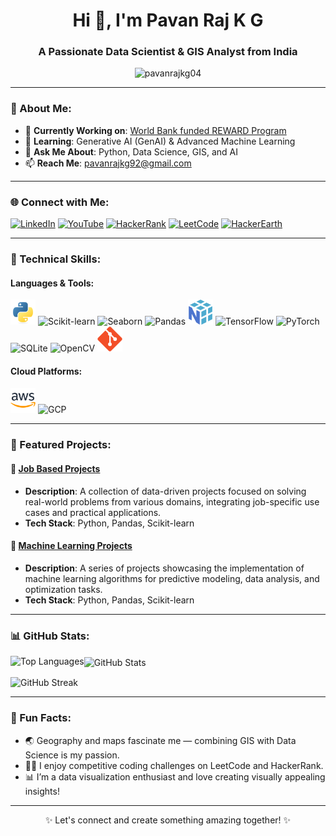 <h1 align="center">Hi 👋, I'm Pavan Raj K G</h1>
<h3 align="center">A Passionate Data Scientist & GIS Analyst from India</h3>

<p align="center">
  <img src="https://komarev.com/ghpvc/?username=pavanrajkg04&label=Profile%20Views&color=0e75b6&style=flat" alt="pavanrajkg04" />
</p>

---

### 🌟 About Me:
- 🔭 **Currently Working on**: [World Bank funded REWARD Program](https://www.sujala3lri.karnataka.gov.in/)  
- 🌱 **Learning**: Generative AI (GenAI) & Advanced Machine Learning  
- 💬 **Ask Me About**: Python, Data Science, GIS, and AI  
- 📫 **Reach Me**: pavanrajkg92@gmail.com  

---

### 🌐 Connect with Me:
<p align="left">
  <a href="https://linkedin.com/in/pavanrajkg/" target="_blank"><img src="https://img.shields.io/badge/-LinkedIn-blue?style=for-the-badge&logo=linkedin&logoColor=white" alt="LinkedIn" /></a>
  <a href="https://www.youtube.com/@datachroniclesbypavan" target="_blank"><img src="https://img.shields.io/badge/-YouTube-red?style=for-the-badge&logo=youtube&logoColor=white" alt="YouTube" /></a>
  <a href="https://www.hackerrank.com/pavanrajkg" target="_blank"><img src="https://img.shields.io/badge/-HackerRank-2EC866?style=for-the-badge&logo=hackerrank&logoColor=white" alt="HackerRank" /></a>
  <a href="https://leetcode.com/u/pavanrajkg04/" target="_blank"><img src="https://img.shields.io/badge/-LeetCode-FFA116?style=for-the-badge&logo=leetcode&logoColor=black" alt="LeetCode" /></a>
  <a href="https://www.hackerearth.com/@nesarastudio0492/" target="_blank"><img src="https://img.shields.io/badge/-HackerEarth-323754?style=for-the-badge&logo=hackerearth&logoColor=white" alt="HackerEarth" /></a>
</p>

---

### 🚀 Technical Skills:
#### **Languages & Tools**:
<p>
  <img src="https://raw.githubusercontent.com/devicons/devicon/master/icons/python/python-original.svg" alt="Python" width="40" height="40"/> 
  <img src="https://upload.wikimedia.org/wikipedia/commons/0/05/Scikit_learn_logo_small.svg" alt="Scikit-learn" width="40" height="40"/> 
  <img src="https://seaborn.pydata.org/_images/logo-mark-lightbg.svg" alt="Seaborn" width="40" height="40"/> 
  <img src="https://cdn.worldvectorlogo.com/logos/pandas.svg" alt="Pandas" width="40" height="40"/> 
  <img src="https://raw.githubusercontent.com/devicons/devicon/master/icons/numpy/numpy-original.svg" alt="NumPy" width="40" height="40"/> 
  <img src="https://www.vectorlogo.zone/logos/tensorflow/tensorflow-icon.svg" alt="TensorFlow" width="40" height="40"/> 
  <img src="https://www.vectorlogo.zone/logos/pytorch/pytorch-icon.svg" alt="PyTorch" width="40" height="40"/> 
  <img src="https://www.vectorlogo.zone/logos/sqlite/sqlite-icon.svg" alt="SQLite" width="40" height="40"/> 
  <img src="[https://cdn.worldvectorlogo.com/logos/opencv.svg](https://upload.wikimedia.org/wikipedia/commons/3/32/OpenCV_Logo_with_text_svg_version.svg)" alt="OpenCV" width="40" height="40"/>
  <img src="https://raw.githubusercontent.com/devicons/devicon/master/icons/git/git-original.svg" alt="Git" width="40" height="40"/>
</p>

#### **Cloud Platforms**:
<p>
  <img src="https://raw.githubusercontent.com/devicons/devicon/master/icons/amazonwebservices/amazonwebservices-original-wordmark.svg" alt="AWS" width="40" height="40"/>
  <img src="https://cdn.worldvectorlogo.com/logos/google-cloud-1.svg" alt="GCP" width="40" height="40"/>
</p>

---

### 📂 Featured Projects:
#### 🌟 **[Job Based Projects](https://github.com/pavanrajkg04/Job_based_projects)**  
- **Description**: A collection of data-driven projects focused on solving real-world problems from various domains, integrating job-specific use cases and practical applications.  
- **Tech Stack**: Python, Pandas, Scikit-learn  

#### 🌟 **[Machine Learning Projects](https://github.com/pavanrajkg04/Machine_Learning_projects)**  
- **Description**: A series of projects showcasing the implementation of machine learning algorithms for predictive modeling, data analysis, and optimization tasks.  
- **Tech Stack**: Python, Pandas, Scikit-learn  

---

### 📊 GitHub Stats:
<p>
  <img align="left" src="https://github-readme-stats.vercel.app/api/top-langs?username=pavanrajkg04&show_icons=true&locale=en&layout=compact&theme=radical" alt="Top Languages" />
</p>
<p>
  <img align="center" src="https://github-readme-stats.vercel.app/api?username=pavanrajkg04&show_icons=true&locale=en&theme=radical" alt="GitHub Stats" />
</p>
<p>
  <img align="center" src="https://github-readme-streak-stats.herokuapp.com/?user=pavanrajkg04&theme=radical" alt="GitHub Streak" />
</p>

---

### 🎯 Fun Facts:
- 🌏 Geography and maps fascinate me — combining GIS with Data Science is my passion.  
- 🧑‍💻 I enjoy competitive coding challenges on LeetCode and HackerRank.  
- 📊 I’m a data visualization enthusiast and love creating visually appealing insights!  

---

<p align="center">✨ Let's connect and create something amazing together! ✨</p>
